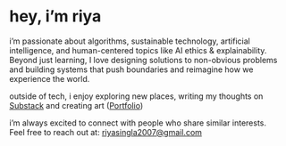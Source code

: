 # hey, i’m riya  

i’m passionate about algorithms, sustainable technology, artificial intelligence, and human-centered topics like AI ethics & explainability. Beyond just learning, I love designing solutions to non-obvious problems and building systems that push boundaries and reimagine how we experience the world.  

outside of tech, i enjoy exploring new places, writing my thoughts on [Substack](#) and creating art ([Portfolio](#))  

i’m always excited to connect with people who share similar interests.  
Feel free to reach out at: riyasingla2007@gmail.com

